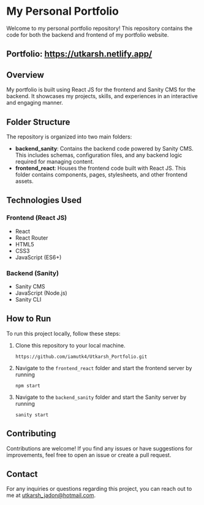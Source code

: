 # My Personal Portfolio

Welcome to my personal portfolio repository! This repository contains the code for both the backend and frontend of my portfolio website.

## Portfolio: https://utkarsh.netlify.app/

## Overview

My portfolio is built using React JS for the frontend and Sanity CMS for the backend. It showcases my projects, skills, and experiences in an interactive and engaging manner.

## Folder Structure

The repository is organized into two main folders:

- **backend_sanity**: Contains the backend code powered by Sanity CMS. This includes schemas, configuration files, and any backend logic required for managing content.
- **frontend_react**: Houses the frontend code built with React JS. This folder contains components, pages, stylesheets, and other frontend assets.

## Technologies Used

### Frontend (React JS)
- React
- React Router
- HTML5
- CSS3
- JavaScript (ES6+)

### Backend (Sanity)
- Sanity CMS
- JavaScript (Node.js)
- Sanity CLI

## How to Run

To run this project locally, follow these steps:

1. Clone this repository to your local machine.
   ```
   https://github.com/iamutk4/Utkarsh_Portfolio.git
   ```
2. Navigate to the `frontend_react` folder and start the frontend server by running
   ```
   npm start
   ```
3. Navigate to the `backend_sanity` folder and start the Sanity server by running
   ```
   sanity start
   ```

## Contributing

Contributions are welcome! If you find any issues or have suggestions for improvements, feel free to open an issue or create a pull request.

## Contact

For any inquiries or questions regarding this project, you can reach out to me at [utkarsh_jadon@hotmail.com](mailto:utkarsh_jadon@hotmail.com).
